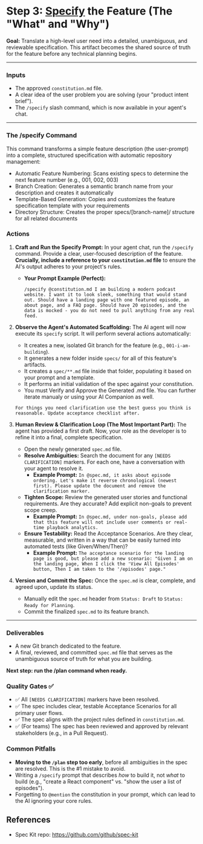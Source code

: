 # **Step 3: [Specify](https://github.com/github/spec-kit/blob/main/spec-driven.md#the-specify-command) the Feature (The "What" and "Why")**

**Goal:** Translate a high-level user need into a detailed, unambiguous, and reviewable specification. This artifact becomes the shared source of truth for the feature before any technical planning begins.

---

### **Inputs**

- The approved `constitution.md` file.
- A clear idea of the user problem you are solving (your "product intent brief").
- The `/specify` slash command, which is now available in your agent's chat.

---

### The /specify Command

This command transforms a simple feature description (the user-prompt) into a complete, structured specification with automatic repository management:
- Automatic Feature Numbering: Scans existing specs to determine the next feature number (e.g., 001, 002, 003)
- Branch Creation: Generates a semantic branch name from your description and creates it automatically
- Template-Based Generation: Copies and customizes the feature specification template with your requirements
- Directory Structure: Creates the proper specs/[branch-name]/ structure for all related documents

### **Actions**

1.  **Craft and Run the Specify Prompt:** In your agent chat, run the `/specify` command. Provide a clear, user-focused description of the feature. **Crucially, include a reference to your `constitution.md` file** to ensure the AI's output adheres to your project's rules.
    *   **Your Prompt Example (Perfect):**
        ```
        /specify @constitution.md I am building a modern podcast website. I want it to look sleek, something that would stand out. Should have a landing page with one featured episode, an about page, and a FAQ page. Should have 20 episodes, and the data is mocked - you do not need to pull anything from any real feed.
        ```

2.  **Observe the Agent's Automated Scaffolding:** The AI agent will now execute its `specify` script. It will perform several actions automatically:
    *   It creates a new, isolated Git branch for the feature (e.g., `001-i-am-building`).
    *   It generates a new folder inside `specs/` for all of this feature's artifacts.
    *   It creates a `spec/**.md` file inside that folder, populating it based on your prompt and a template.
    *   It performs an initial validation of the spec against your constitution.
    *   You must Verify and Approve the Generated .md file. You can further iterate manualy or using your AI Companion as well.
    ```
    For things you need clarification use the best guess you think is reasonable. Update acceptance checklist after.
    ```

3.  **Human Review & Clarification Loop (The Most Important Part):** The agent has provided a first draft. Now, your role as the developer is to refine it into a final, complete specification.
    *   Open the newly generated `spec.md` file.
    *   **Resolve Ambiguities:** Search the document for any `[NEEDS CLARIFICATION]` markers. For each one, have a conversation with your agent to resolve it.
        *   **Example Prompt:** `In @spec.md, it asks about episode ordering. Let's make it reverse chronological (newest first). Please update the document and remove the clarification marker.`
    *   **Tighten Scope:** Review the generated user stories and functional requirements. Are they accurate? Add explicit non-goals to prevent scope creep.
        *   **Example Prompt:** `In @spec.md, under non-goals, please add that this feature will not include user comments or real-time playback analytics.`
    *   **Ensure Testability:** Read the Acceptance Scenarios. Are they clear, measurable, and written in a way that can be easily turned into automated tests (like Given/When/Then)?
        *   **Example Prompt:** `The acceptance scenario for the landing page is good, but please add a new scenario: "Given I am on the landing page, When I click the 'View All Episodes' button, Then I am taken to the '/episodes' page."`

4.  **Version and Commit the Spec:** Once the `spec.md` is clear, complete, and agreed upon, update its status.
    *   Manually edit the `spec.md` header from `Status: Draft` to `Status: Ready for Planning`.
    *   Commit the finalized `spec.md` to its feature branch.

---

### **Deliverables**

- A new Git branch dedicated to the feature.
- A final, reviewed, and committed `spec.md` file that serves as the unambiguous source of truth for what you are building.

**Next step: run the /plan command when ready.**

### **Quality Gates ✅**

- ✅ All `[NEEDS CLARIFICATION]` markers have been resolved.
- ✅ The spec includes clear, testable Acceptance Scenarios for all primary user flows.
- ✅ The spec aligns with the project rules defined in `constitution.md`.
- ✅ (For teams) The spec has been reviewed and approved by relevant stakeholders (e.g., in a Pull Request).

### **Common Pitfalls**

- **Moving to the `/plan` step too early**, before all ambiguities in the spec are resolved. This is the #1 mistake to avoid.
- Writing a `/specify` prompt that describes *how* to build it, not *what* to build (e.g., "create a React component" vs. "show the user a list of episodes").
- Forgetting to `@mention` the constitution in your prompt, which can lead to the AI ignoring your core rules.

## References

- Spec Kit repo: https://github.com/github/spec-kit
